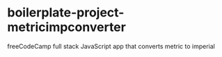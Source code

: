 # boilerplate-project-metricimpconverter
freeCodeCamp full stack JavaScript app that converts metric to imperial
